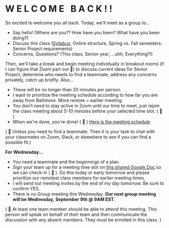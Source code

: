 # W E L C O M E &nbsp; B A C K ! !
So excited to welcome you all back. Today, we'll meet as a group to...
- Say hello! (Where are you?? How have you been? What have you been doing?)
- Discuss this class ([Syllabus](https://drive.google.com/file/d/1LgEjy1sFZE20Qjrm7LDCe98ZoLp2id3W/view?usp=sharing), Online structure, Spring vs. Fall semesters. Senior Project requirements)
- Concerns, Questions? (This class, Senior year, ...uhh, Everything?!)

Then, we'll take a break and begin meeting individually in breakout rooms (if I can figure that Zoom part out :slightly_smiling_face:) to discuss current ideas for Senior Project, determine who needs to find a teammate, address any concerns privately, catch up briefly. Also...
- These will be no longer than 20 minutes per person.
- I want to prioritize the meeting schedule according to how far you are away from Baltimore. More remote = earlier meeting.
- You don't need to stay active in Zoom until our time to meet, just rejoin the class meeting about 5-10 minutes before your selected time slot. ( :bug: )
- When we're done, you're done! ( :bug: )
[Here is the meeting schedule](https://docs.google.com/document/d/1m9Ticgjto2_bmNmXr8spZXCqoJ6UFXF6G1iPSzRIiHE/edit?usp=sharing)

( :bug: Unless you need to find a teammate. Then it is your task to chat with your classmates on Zoom, Slack, or elsewhere to see if you can find a possible fit.)

__For Wednesday...__
- You need a teammate and the beginnings of a plan.
- Sign your team up for a meeting time slot on [this shared Google Doc](https://docs.google.com/document/d/1poffjFeeMnF7h7gIbkbx2t8fVbHphs0LM2MTN9r0ntg/edit?usp=sharing) so we can check-in ( :footprints: ). Do this today or early tomorrow and please prioritize our remotest class members for earlier meeting times.
- I will send out meeting invites by the end of my day tomorrow. Be sure to confirm YES.
- There is no Group meeting this Wednesday. __Our next group meeting will be Wednesday, September 9th @ 9AM EST__.

( :footprints: At least one team member should be able to attend this meeting. This person will speak on behalf of their team and then communicate the discussion with any absent members. They must be enrolled in this class. )
